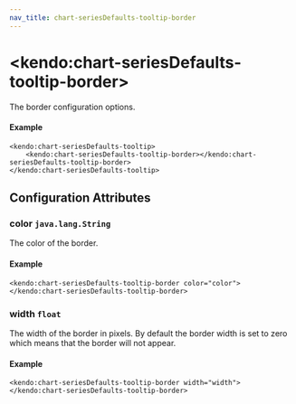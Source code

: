 ```yaml
---
nav_title: chart-seriesDefaults-tooltip-border
---
```


# \<kendo:chart-seriesDefaults-tooltip-border\>

The border configuration options.

#### Example
    <kendo:chart-seriesDefaults-tooltip>
        <kendo:chart-seriesDefaults-tooltip-border></kendo:chart-seriesDefaults-tooltip-border>
    </kendo:chart-seriesDefaults-tooltip>

## Configuration Attributes

### color `java.lang.String`

The color of the border.

#### Example
    <kendo:chart-seriesDefaults-tooltip-border color="color">
    </kendo:chart-seriesDefaults-tooltip-border>

### width `float`

The width of the border in pixels. By default the border width is set to zero which means that the border will not appear.

#### Example
    <kendo:chart-seriesDefaults-tooltip-border width="width">
    </kendo:chart-seriesDefaults-tooltip-border>

